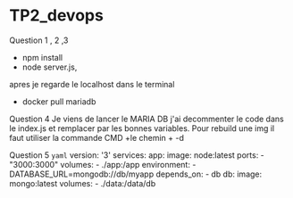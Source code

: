 # TP2_devops

Question 1 , 2 ,3
- npm install
- node server.js,

apres je regarde le localhost
dans le terminal 

- docker pull mariadb

Question 4
  Je viens de lancer le MARIA DB 
  j'ai decommenter le code dans le index.js et remplacer par les bonnes variables.
  Pour rebuild une img il faut utiliser la commande CMD +le chemin + -d
  
Question 5 
```yaml```
version: '3'
services:
  app:
    image: node:latest
    ports:
      - "3000:3000"
    volumes:
      - ./app:/app
    environment:
      - DATABASE_URL=mongodb://db/myapp
    depends_on:
      - db
  db:
    image: mongo:latest
    volumes:
      - ./data:/data/db
